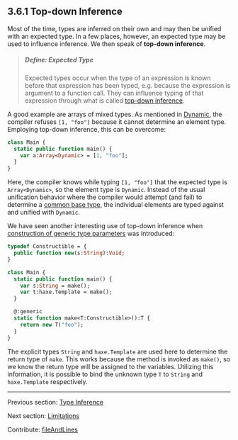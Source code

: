 ## 3.6.1 Top-down Inference

Most of the time, types are inferred on their own and may then be unified with an expected type. In a few places, however, an expected type may be used to influence inference. We then speak of **top-down inference**.

> ##### Define: Expected Type
>
> Expected types occur when the type of an expression is known before that expression has been typed, e.g. because the expression is argument to a function call. They can influence typing of that expression through what is called [top-down inference](type-system-top-down-inference.md).


A good example are arrays of mixed types. As mentioned in [Dynamic](types-dynamic.md), the compiler refuses `[1, "foo"]` because it cannot determine an element type. Employing top-down inference, this can be overcome:

```haxe
class Main {
  static public function main() {
    var a:Array<Dynamic> = [1, "foo"];
  }
}
```

Here, the compiler knows while typing `[1, "foo"]` that the expected type is `Array<Dynamic>`, so the element type is `Dynamic`. Instead of the usual unification behavior where the compiler would attempt (and fail) to determine a [common base type](type-system-unification-common-base-type.md), the individual elements are typed against and unified with `Dynamic`.

We have seen another interesting use of top-down inference when [construction of generic type parameters](type-system-generic-type-parameter-construction.md) was introduced:

```haxe
typedef Constructible = {
  public function new(s:String):Void;
}

class Main {
  static public function main() {
    var s:String = make();
    var t:haxe.Template = make();
  }

  @:generic
  static function make<T:Constructible>():T {
    return new T("foo");
  }
}
```

The explicit types `String` and `haxe.Template` are used here to determine the return type of `make`. This works because the method is invoked as `make()`, so we know the return type will be assigned to the variables. Utilizing this information, it is possible to bind the unknown type `T` to `String` and `haxe.Template` respectively.

---

Previous section: [Type Inference](type-system-type-inference.md)

Next section: [Limitations](type-system-inference-limitations.md)

Contribute: [fileAndLines](https://github.com/HaxeFoundation/HaxeManual/blob/master/03-type-system.tex#L341-341)